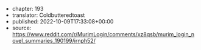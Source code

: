 - chapter: 193
- translator: Coldbutteredtoast
- published: 2022-10-09T17:33:08+00:00
- source: https://www.reddit.com/r/MurimLogin/comments/xz8qsb/murim_login_novel_summaries_190199/irnph52/
